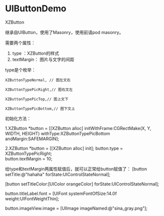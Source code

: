 # UIButtonDemo
XZButton

继承自UIButton，使用了Masonry，使用前请pod masonry。

需要两个属性：
1. type ：XZButton的样式
2. textMargin： 图片与文字的间距

type是个枚举：

    XZButtonTypeNormal, // 图左文右
    
    XZButtonTypePicRight,// 图右文左
    
    XZButtonTypePicTop,// 图上文下
    
    XZButtonTypePicBottom,// 图下文上
    


初始化方法：

1.XZButton *button = [[XZButton alloc] initWithFrame:CGRectMake(X, Y, WIDTH, HEIGHT) withType:XZButtonTypePicBottom andMargin:SAFEMARGIN];
    
2.XZButton *button = [[XZButton alloc] init];
  button.type = XZButtonTypePicRight;   
  button.textMargin = 10;
  
给type和textMargin两属性赋值后，就可以正常给button赋值了：
  [button setTitle:@"hahaha" forState:UIControlStateNormal];
    
  [button setTitleColor:[UIColor orangeColor] forState:UIControlStateNormal];
  
  button.titleLabel.font = [UIFont systemFontOfSize:14.0f weight:UIFontWeightThin];
  
  button.imageView.image = [UIImage imageNamed:@"sina_gray.png"];
  


